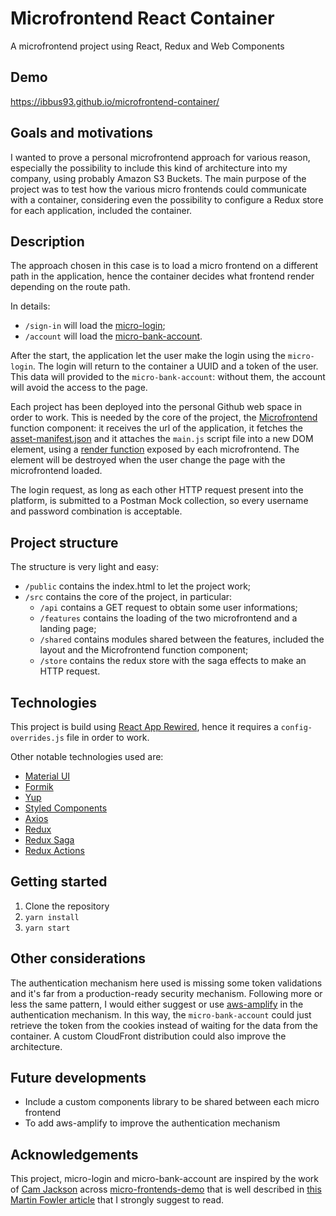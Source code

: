 # Microfrontend React Container
A microfrontend project using React, Redux and Web Components

## Demo
https://ibbus93.github.io/microfrontend-container/

## Goals and motivations
I wanted to prove a personal microfrontend approach for various reason, especially the possibility to include this kind of architecture into my company, using probably Amazon S3 Buckets.
The main purpose of the project was to test how the various micro frontends could communicate with a container, considering even the possibility to configure a Redux store for each application, included the container. 

## Description
The approach chosen in this case is to load a micro frontend on a different path in the application, hence the container decides what frontend render depending on the route path.

In details:
*  `/sign-in` will load the [micro-login](https://github.com/Ibbus93/micro-login);
*  `/account` will load the [micro-bank-account](https://github.com/Ibbus93/micro-bank-account).

After the start, the application let the user make the login using the `micro-login`. The login will return to the container a UUID and a token of the user. This data will provided to the `micro-bank-account`: without them, the account will avoid the access to the page.

Each project has been deployed into the personal Github web space in order to work. This is needed by the core of the project, the [Microfrontend](https://github.com/Ibbus93/microfrontend-container/blob/master/src/shared/micro-frontend/MicroFrontend.js) function component: it receives the url of the application, it fetches the [asset-manifest.json](https://github.com/Ibbus93/micro-login/blob/gh-pages/asset-manifest.json) and it attaches the `main.js` script file into a new DOM element, using a [render function](https://github.com/Ibbus93/micro-login/blob/master/src/index.js) exposed by each microfrontend. The element will be destroyed when the user change the page with the microfrontend loaded.

The login request, as long as each other HTTP request present into the platform, is submitted to a Postman Mock collection, so every username and password combination is acceptable.

## Project structure
The structure is very light and easy:
  *  `/public` contains the index.html to let the project work;
  *  `/src` contains the core of the project, in particular:
     *  `/api` contains a GET request to obtain some user informations;
     *  `/features` contains the loading of the two microfrontend and a landing page;
     *  `/shared` contains modules shared between the features, included the layout and the Microfrontend function component;
     *  `/store` contains the redux store with the saga effects to make an HTTP request.

## Technologies
This project is build using [React App Rewired](https://github.com/timarney/react-app-rewired), 
hence it requires a `config-overrides.js` file in order to work.

Other notable technologies used are:
  *  [Material UI](https://github.com/mui-org/material-ui)
  *  [Formik](https://github.com/jaredpalmer/formik)
  *  [Yup](https://github.com/jquense/yup)
  *  [Styled Components](https://github.com/styled-components/styled-components)
  *  [Axios](https://github.com/axios/axios)
  *  [Redux](https://github.com/reduxjs/react-redux)
  *  [Redux Saga](https://github.com/redux-saga/redux-saga)
  *  [Redux Actions](https://github.com/redux-utilities/redux-actions)
  
## Getting started

1. Clone the repository
2. `yarn install`
3. `yarn start`

## Other considerations
The authentication mechanism here used is missing some token validations and it's far from a production-ready security mechanism. Following more or less the same pattern, I would either suggest or use [aws-amplify](https://github.com/aws-amplify/amplify-js) in the authentication mechanism. In this way, the `micro-bank-account` could just retrieve the token from the cookies instead of waiting for the data from the container. A custom CloudFront distribution could also improve the architecture.

## Future developments
*  Include a custom components library to be shared between each micro frontend
*  To add aws-amplify to improve the authentication mechanism 

## Acknowledgements
This project, micro-login and micro-bank-account are inspired by the work of [Cam Jackson](https://github.com/camjackson) across [micro-frontends-demo](https://github.com/micro-frontends-demo) that is well described in [this Martin Fowler article](https://martinfowler.com/articles/micro-frontends.html) that I strongly suggest to read.
